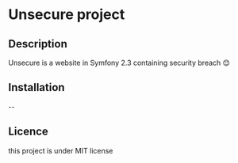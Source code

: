 # Unsecure project 

## Description

Unsecure is a website in Symfony 2.3 containing security breach :blush:

## Installation

-- 

## Licence

this project is under MIT license
